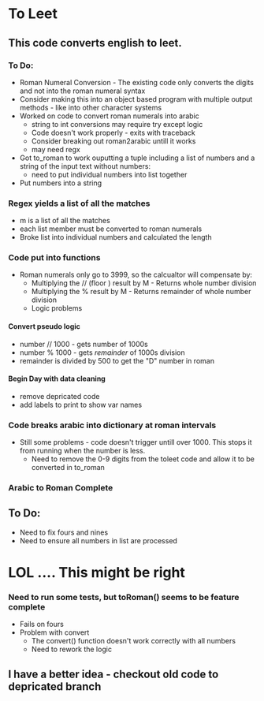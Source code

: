 
# To Leet
## This code converts english to leet.
### To Do:
- Roman Numeral Conversion - The existing code only converts the digits  and not into the roman numeral syntax
- Consider making this into an object based program with multiple output methods -  like into other character systems
- Worked on code to convert roman numerals into arabic
  - string to int conversions may require try except logic
  - Code doesn't work properly - exits with traceback
  - Consider breaking out roman2arabic untill it works
  - may need regx
- Got to_roman to work ouputting a tuple including a list of numbers and a string of the input text without numbers:
  - need to put individual numbers into list together
-  Put numbers into a string
### Regex yields a list of all the matches
- m is a list of all the matches
- each list member must be converted to roman numerals
- Broke list into individual numbers and calculated the length
### Code put into functions
- Roman numerals only go to 3999, so the calcualtor will compensate by:
  - Multiplying the // (floor ) result by M - Returns whole number division
  - Multiplying the % result by M - Returns remainder of whole number division
  - Logic problems

#### Convert pseudo logic
  - number // 1000 - gets number of 1000s
  - number % 1000 - gets *remainder* of 1000s division
  - remainder is divided by 500 to get the "D" number in roman

#### Begin Day with data cleaning 
- remove depricated code
- add labels to print to show var names

### Code breaks arabic into dictionary at roman intervals 
- Still some problems -  code doesn't trigger untill over 1000. This stops it from running when the number is less.
  - Need to remove the 0-9 digits from the toleet code and allow it to be converted in to_roman
### Arabic to Roman Complete

## To Do:
  - Need to fix fours and nines
  - Need to ensure all numbers in list are processed
# LOL .... This might be right
### Need to run some tests, but toRoman() seems to be feature complete
- Fails on fours
- Problem with convert
  - The convert() function doesn't work correctly with all numbers
  - Need to rework the logic

## I have a better idea - checkout old code to depricated branch

